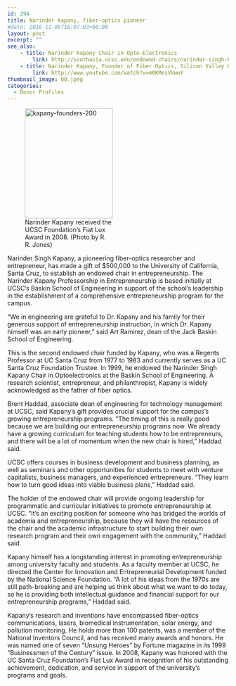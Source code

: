 ```yaml
---
id: 294
title: Narinder Kapany, fiber-optics pioneer
#date: 2016-11-06T16:07:03+00:00
layout: post
excerpt: ""
see_also:
	- title: Narinder Kapany Chair in Opto-Electronics
		link: http://southasia.ucsc.edu/endowed-chairs/narinder-singh-kapany.html
	- title: Narinder Kapany, Founder of Fiber Optics, Silicon Valley Historical Association (Video)
		link: http://www.youtube.com/watch?v=m0KMesVVwwY
thumbnail_image: 00.jpeg
categories:
  - Donor Profiles
---
```

<figure id="attachment_295" style="width: 200px" class="wp-caption alignright"><img class="size-full wp-image-295" src="http://live-ucsc-giving.pantheonsite.io/wp-content/uploads/2017/08/kapany-founders-200.jpeg" alt="kapany-founders-200" width="200" height="250" /><figcaption class="wp-caption-text">Narinder Kapany received the UCSC Foundation&#8217;s Fiat Lux Award in 2008. (Photo by R. R. Jones)</figcaption></figure> 

Narinder Singh Kapany, a pioneering fiber-optics researcher and entrepreneur, has made a gift of $500,000 to the University of California, Santa Cruz, to establish an endowed chair in entrepreneurship. The Narinder Kapany Professorship in Entrepreneurship is based initially at UCSC&#8217;s Baskin School of Engineering in support of the school&#8217;s leadership in the establishment of a comprehensive entrepreneurship program for the campus.

&#8220;We in engineering are grateful to Dr. Kapany and his family for their generous support of entrepreneurship instruction, in which Dr. Kapany himself was an early pioneer,&#8221; said Art Ramirez, dean of the Jack Baskin School of Engineering.

This is the second endowed chair funded by Kapany, who was a Regents Professor at UC Santa Cruz from 1977 to 1983 and currently serves as a UC Santa Cruz Foundation Trustee. In 1999, he endowed the Narinder Singh Kapany Chair in Optoelectronics at the Baskin School of Engineering. A research scientist, entrepreneur, and philanthropist, Kapany is widely acknowledged as the father of fiber optics.

Brent Haddad, associate dean of engineering for technology management at UCSC, said Kapany&#8217;s gift provides crucial support for the campus&#8217;s growing entrepreneurship programs. &#8220;The timing of this is really good because we are building our entrepreneurship programs now. We already have a growing curriculum for teaching students how to be entrepreneurs, and there will be a lot of momentum when the new chair is hired,&#8221; Haddad said.

UCSC offers courses in business development and business planning, as well as seminars and other opportunities for students to meet with venture capitalists, business managers, and experienced entrepreneurs. &#8220;They learn how to turn good ideas into viable business plans,&#8221; Haddad said.

The holder of the endowed chair will provide ongoing leadership for programmatic and curricular initiatives to promote entrepreneurship at UCSC. &#8220;It&#8217;s an exciting position for someone who has bridged the worlds of academia and entrepreneurship, because they will have the resources of the chair and the academic infrastructure to start building their own research program and their own engagement with the community,&#8221; Haddad said.

Kapany himself has a longstanding interest in promoting entrepreneurship among university faculty and students. As a faculty member at UCSC, he directed the Center for Innovation and Entrepreneurial Development funded by the National Science Foundation. &#8220;A lot of his ideas from the 1970s are still path-breaking and are helping us think about what we want to do today, so he is providing both intellectual guidance and financial support for our entrepreneurship programs,&#8221; Haddad said.

Kapany&#8217;s research and inventions have encompassed fiber-optics communications, lasers, biomedical instrumentation, solar energy, and pollution monitoring. He holds more than 100 patents, was a member of the National Inventors Council, and has received many awards and honors. He was named one of seven &#8220;Unsung Heroes&#8221; by Fortune magazine in its 1999 &#8220;Businessmen of the Century&#8221; issue. In 2008, Kapany was honored with the UC Santa Cruz Foundation&#8217;s Fiat Lux Award in recognition of his outstanding achievement, dedication, and service in support of the university&#8217;s programs and goals.
